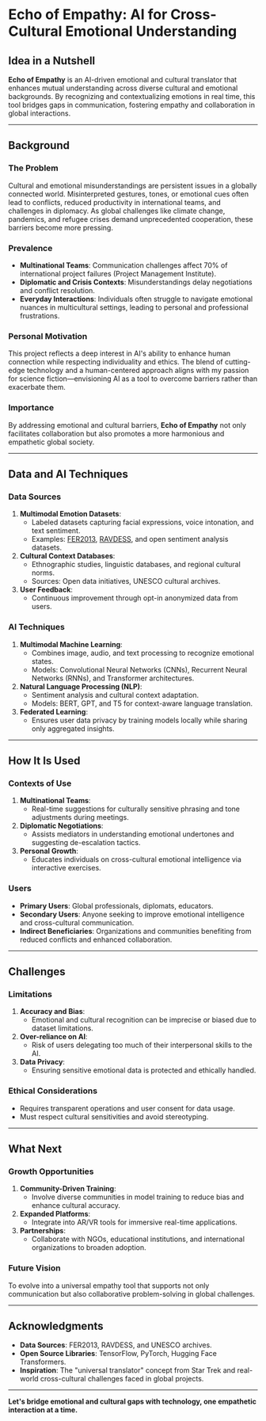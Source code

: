 # Echo of Empathy: AI for Cross-Cultural Emotional Understanding

## Idea in a Nutshell
**Echo of Empathy** is an AI-driven emotional and cultural translator that enhances mutual understanding across diverse cultural and emotional backgrounds. By recognizing and contextualizing emotions in real time, this tool bridges gaps in communication, fostering empathy and collaboration in global interactions.

---

## Background

### The Problem
Cultural and emotional misunderstandings are persistent issues in a globally connected world. Misinterpreted gestures, tones, or emotional cues often lead to conflicts, reduced productivity in international teams, and challenges in diplomacy. As global challenges like climate change, pandemics, and refugee crises demand unprecedented cooperation, these barriers become more pressing.

### Prevalence
- **Multinational Teams**: Communication challenges affect 70% of international project failures (Project Management Institute).
- **Diplomatic and Crisis Contexts**: Misunderstandings delay negotiations and conflict resolution.
- **Everyday Interactions**: Individuals often struggle to navigate emotional nuances in multicultural settings, leading to personal and professional frustrations.

### Personal Motivation
This project reflects a deep interest in AI's ability to enhance human connection while respecting individuality and ethics. The blend of cutting-edge technology and a human-centered approach aligns with my passion for science fiction—envisioning AI as a tool to overcome barriers rather than exacerbate them.

### Importance
By addressing emotional and cultural barriers, **Echo of Empathy** not only facilitates collaboration but also promotes a more harmonious and empathetic global society.

---

## Data and AI Techniques

### Data Sources
1. **Multimodal Emotion Datasets**:
   - Labeled datasets capturing facial expressions, voice intonation, and text sentiment.
   - Examples: [FER2013](https://www.kaggle.com/datasets/msambare/fer2013), [RAVDESS](https://zenodo.org/record/1188976), and open sentiment analysis datasets.
2. **Cultural Context Databases**:
   - Ethnographic studies, linguistic databases, and regional cultural norms.
   - Sources: Open data initiatives, UNESCO cultural archives.
3. **User Feedback**:
   - Continuous improvement through opt-in anonymized data from users.

### AI Techniques
1. **Multimodal Machine Learning**:
   - Combines image, audio, and text processing to recognize emotional states.
   - Models: Convolutional Neural Networks (CNNs), Recurrent Neural Networks (RNNs), and Transformer architectures.
2. **Natural Language Processing (NLP)**:
   - Sentiment analysis and cultural context adaptation.
   - Models: BERT, GPT, and T5 for context-aware language translation.
3. **Federated Learning**:
   - Ensures user data privacy by training models locally while sharing only aggregated insights.

---

## How It Is Used

### Contexts of Use
1. **Multinational Teams**:
   - Real-time suggestions for culturally sensitive phrasing and tone adjustments during meetings.
2. **Diplomatic Negotiations**:
   - Assists mediators in understanding emotional undertones and suggesting de-escalation tactics.
3. **Personal Growth**:
   - Educates individuals on cross-cultural emotional intelligence via interactive exercises.

### Users
- **Primary Users**: Global professionals, diplomats, educators.
- **Secondary Users**: Anyone seeking to improve emotional intelligence and cross-cultural communication.
- **Indirect Beneficiaries**: Organizations and communities benefiting from reduced conflicts and enhanced collaboration.

---

## Challenges

### Limitations
1. **Accuracy and Bias**:
   - Emotional and cultural recognition can be imprecise or biased due to dataset limitations.
2. **Over-reliance on AI**:
   - Risk of users delegating too much of their interpersonal skills to the AI.
3. **Data Privacy**:
   - Ensuring sensitive emotional data is protected and ethically handled.

### Ethical Considerations
- Requires transparent operations and user consent for data usage.
- Must respect cultural sensitivities and avoid stereotyping.

---

## What Next

### Growth Opportunities
1. **Community-Driven Training**:
   - Involve diverse communities in model training to reduce bias and enhance cultural accuracy.
2. **Expanded Platforms**:
   - Integrate into AR/VR tools for immersive real-time applications.
3. **Partnerships**:
   - Collaborate with NGOs, educational institutions, and international organizations to broaden adoption.

### Future Vision
To evolve into a universal empathy tool that supports not only communication but also collaborative problem-solving in global challenges.

---

## Acknowledgments
- **Data Sources**: FER2013, RAVDESS, and UNESCO archives.
- **Open Source Libraries**: TensorFlow, PyTorch, Hugging Face Transformers.
- **Inspiration**: The "universal translator" concept from Star Trek and real-world cross-cultural challenges faced in global projects.

---

**Let's bridge emotional and cultural gaps with technology, one empathetic interaction at a time.**
